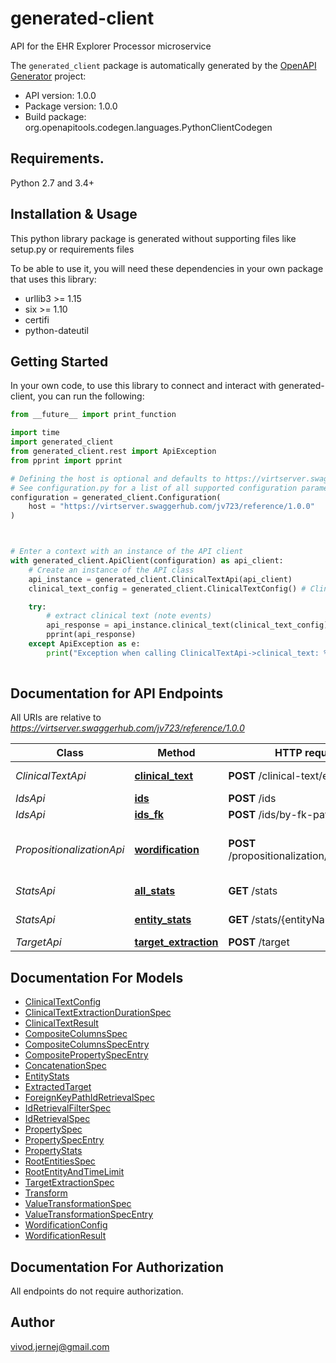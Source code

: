 # generated-client
API for the EHR Explorer Processor microservice

The `generated_client` package is automatically generated by the [OpenAPI Generator](https://openapi-generator.tech) project:

- API version: 1.0.0
- Package version: 1.0.0
- Build package: org.openapitools.codegen.languages.PythonClientCodegen

## Requirements.

Python 2.7 and 3.4+

## Installation & Usage

This python library package is generated without supporting files like setup.py or requirements files

To be able to use it, you will need these dependencies in your own package that uses this library:

* urllib3 >= 1.15
* six >= 1.10
* certifi
* python-dateutil

## Getting Started

In your own code, to use this library to connect and interact with generated-client,
you can run the following:

```python
from __future__ import print_function

import time
import generated_client
from generated_client.rest import ApiException
from pprint import pprint

# Defining the host is optional and defaults to https://virtserver.swaggerhub.com/jv723/reference/1.0.0
# See configuration.py for a list of all supported configuration parameters.
configuration = generated_client.Configuration(
    host = "https://virtserver.swaggerhub.com/jv723/reference/1.0.0"
)



# Enter a context with an instance of the API client
with generated_client.ApiClient(configuration) as api_client:
    # Create an instance of the API class
    api_instance = generated_client.ClinicalTextApi(api_client)
    clinical_text_config = generated_client.ClinicalTextConfig() # ClinicalTextConfig | 

    try:
        # extract clinical text (note events)
        api_response = api_instance.clinical_text(clinical_text_config)
        pprint(api_response)
    except ApiException as e:
        print("Exception when calling ClinicalTextApi->clinical_text: %s\n" % e)
    
```

## Documentation for API Endpoints

All URIs are relative to *https://virtserver.swaggerhub.com/jv723/reference/1.0.0*

Class | Method | HTTP request | Description
------------ | ------------- | ------------- | -------------
*ClinicalTextApi* | [**clinical_text**](generated_client/docs/ClinicalTextApi.md#clinical_text) | **POST** /clinical-text/extract | extract clinical text (note events)
*IdsApi* | [**ids**](generated_client/docs/IdsApi.md#ids) | **POST** /ids | get id values
*IdsApi* | [**ids_fk**](generated_client/docs/IdsApi.md#ids_fk) | **POST** /ids/by-fk-path | get id values
*PropositionalizationApi* | [**wordification**](generated_client/docs/PropositionalizationApi.md#wordification) | **POST** /propositionalization/wordification | perform Wordification propositionalization algorithm
*StatsApi* | [**all_stats**](generated_client/docs/StatsApi.md#all_stats) | **GET** /stats | get statistics for all columns
*StatsApi* | [**entity_stats**](generated_client/docs/StatsApi.md#entity_stats) | **GET** /stats/{entityName} | get statistics for specified entity
*TargetApi* | [**target_extraction**](generated_client/docs/TargetApi.md#target_extraction) | **POST** /target | extract target value


## Documentation For Models

 - [ClinicalTextConfig](generated_client/docs/ClinicalTextConfig.md)
 - [ClinicalTextExtractionDurationSpec](generated_client/docs/ClinicalTextExtractionDurationSpec.md)
 - [ClinicalTextResult](generated_client/docs/ClinicalTextResult.md)
 - [CompositeColumnsSpec](generated_client/docs/CompositeColumnsSpec.md)
 - [CompositeColumnsSpecEntry](generated_client/docs/CompositeColumnsSpecEntry.md)
 - [CompositePropertySpecEntry](generated_client/docs/CompositePropertySpecEntry.md)
 - [ConcatenationSpec](generated_client/docs/ConcatenationSpec.md)
 - [EntityStats](generated_client/docs/EntityStats.md)
 - [ExtractedTarget](generated_client/docs/ExtractedTarget.md)
 - [ForeignKeyPathIdRetrievalSpec](generated_client/docs/ForeignKeyPathIdRetrievalSpec.md)
 - [IdRetrievalFilterSpec](generated_client/docs/IdRetrievalFilterSpec.md)
 - [IdRetrievalSpec](generated_client/docs/IdRetrievalSpec.md)
 - [PropertySpec](generated_client/docs/PropertySpec.md)
 - [PropertySpecEntry](generated_client/docs/PropertySpecEntry.md)
 - [PropertyStats](generated_client/docs/PropertyStats.md)
 - [RootEntitiesSpec](generated_client/docs/RootEntitiesSpec.md)
 - [RootEntityAndTimeLimit](generated_client/docs/RootEntityAndTimeLimit.md)
 - [TargetExtractionSpec](generated_client/docs/TargetExtractionSpec.md)
 - [Transform](generated_client/docs/Transform.md)
 - [ValueTransformationSpec](generated_client/docs/ValueTransformationSpec.md)
 - [ValueTransformationSpecEntry](generated_client/docs/ValueTransformationSpecEntry.md)
 - [WordificationConfig](generated_client/docs/WordificationConfig.md)
 - [WordificationResult](generated_client/docs/WordificationResult.md)


## Documentation For Authorization

 All endpoints do not require authorization.

## Author

vivod.jernej@gmail.com


